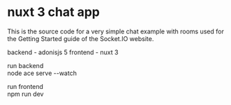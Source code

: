 # nuxt 3 chat app
This is the source code for a very simple chat example with rooms used for the Getting Started guide of the Socket.IO website.

backend - adonisjs 5
frontend - nuxt 3

run backend<br />
node ace serve --watch

run frontend<br />
npm run dev
